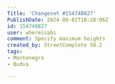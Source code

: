 ```yaml
---
Title: 'Changeset #154748827'
PublishDate: 2024-08-02T18:28:06Z
id: 154748827
user: whereisabi
comment: Specify maximum heights
created_by: StreetComplete 58.2
tags:
- Montenegro
- Budva

---
```

